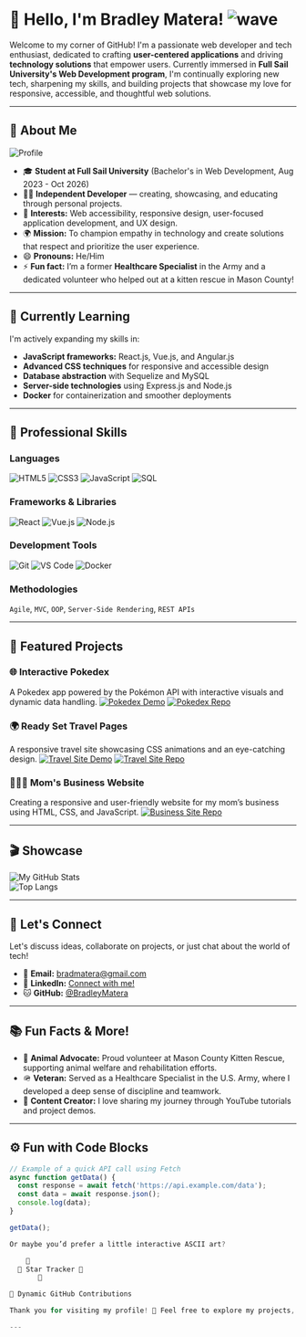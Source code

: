 # 👋 Hello, I'm Bradley Matera! ![wave](https://media.giphy.com/media/hvRJCLFzcasrR4ia7z/giphy.gif)

Welcome to my corner of GitHub! I'm a passionate web developer and tech enthusiast, dedicated to crafting **user-centered applications** and driving **technology solutions** that empower users. Currently immersed in **Full Sail University's Web Development program**, I'm continually exploring new tech, sharpening my skills, and building projects that showcase my love for responsive, accessible, and thoughtful web solutions.

---

## 🚀 About Me 
![Profile](https://media.giphy.com/media/l0HlBO7eyXzSZkJri/giphy.gif)

- 🎓 **Student at Full Sail University** (Bachelor's in Web Development, Aug 2023 - Oct 2026)
- 👨‍💻 **Independent Developer** — creating, showcasing, and educating through personal projects.
- 👀 **Interests:** Web accessibility, responsive design, user-focused application development, and UX design.
- 🌍 **Mission:** To champion empathy in technology and create solutions that respect and prioritize the user experience.
- 😄 **Pronouns:** He/Him
- ⚡ **Fun fact:** I’m a former **Healthcare Specialist** in the Army and a dedicated volunteer who helped out at a kitten rescue in Mason County!

---

## 🌱 Currently Learning
I'm actively expanding my skills in:
- **JavaScript frameworks:** React.js, Vue.js, and Angular.js
- **Advanced CSS techniques** for responsive and accessible design
- **Database abstraction** with Sequelize and MySQL
- **Server-side technologies** using Express.js and Node.js
- **Docker** for containerization and smoother deployments

---

## 💼 Professional Skills
### **Languages**
![HTML5](https://img.shields.io/badge/HTML5-%23E34F26.svg?style=for-the-badge&logo=html5&logoColor=white) ![CSS3](https://img.shields.io/badge/CSS3-%231572B6.svg?style=for-the-badge&logo=css3&logoColor=white) ![JavaScript](https://img.shields.io/badge/JavaScript-%23F7DF1E.svg?style=for-the-badge&logo=javascript&logoColor=black) ![SQL](https://img.shields.io/badge/SQL-%23316192.svg?style=for-the-badge&logo=mysql&logoColor=white)

### **Frameworks & Libraries**
![React](https://img.shields.io/badge/React-%2361DAFB.svg?style=for-the-badge&logo=react&logoColor=black) ![Vue.js](https://img.shields.io/badge/Vue.js-%234FC08D.svg?style=for-the-badge&logo=vue.js&logoColor=white) ![Node.js](https://img.shields.io/badge/Node.js-%23339933.svg?style=for-the-badge&logo=node.js&logoColor=white)

### **Development Tools**
![Git](https://img.shields.io/badge/Git-%23F05032.svg?style=for-the-badge&logo=git&logoColor=white) ![VS Code](https://img.shields.io/badge/VS%20Code-%23007ACC.svg?style=for-the-badge&logo=visual-studio-code&logoColor=white) ![Docker](https://img.shields.io/badge/Docker-%232496ED.svg?style=for-the-badge&logo=docker&logoColor=white) 

### **Methodologies**
`Agile`, `MVC`, `OOP`, `Server-Side Rendering`, `REST APIs`

---

## 🌟 Featured Projects 
### 🌐 Interactive Pokedex 
A Pokedex app powered by the Pokémon API with interactive visuals and dynamic data handling.
[![Pokedex Demo](https://img.shields.io/badge/-Demo-FF5F5F?style=for-the-badge&logo=appveyor)](https://github.com/BradleyMatera/Interactive-Pokedex) [![Pokedex Repo](https://img.shields.io/badge/-Repository-FFDD57?style=for-the-badge&logo=github)](https://github.com/BradleyMatera/Interactive-Pokedex)

### 🌍 Ready Set Travel Pages 
A responsive travel site showcasing CSS animations and an eye-catching design.
[![Travel Site Demo](https://img.shields.io/badge/-Demo-FF5F5F?style=for-the-badge&logo=appveyor)](https://github.com/BradleyMatera/ReadySetTravelPages) [![Travel Site Repo](https://img.shields.io/badge/-Repository-FFDD57?style=for-the-badge&logo=github)](https://github.com/BradleyMatera/ReadySetTravelPages)

### 👩‍👧‍👦 Mom's Business Website 
Creating a responsive and user-friendly website for my mom’s business using HTML, CSS, and JavaScript.
[![Business Site Repo](https://img.shields.io/badge/-Repository-FFDD57?style=for-the-badge&logo=github)](https://github.com/BradleyMatera/Moms-website)

---

## 🎬 Showcase

![My GitHub Stats](https://github-readme-stats.vercel.app/api?username=BradleyMatera&show_icons=true&theme=radical)  
![Top Langs](https://github-readme-stats.vercel.app/api/top-langs/?username=BradleyMatera&layout=compact&theme=radical)

---

## 💬 Let's Connect
Let's discuss ideas, collaborate on projects, or just chat about the world of tech!
- 📧 **Email:** bradmatera@gmail.com
- 💼 **LinkedIn:** [Connect with me!](https://www.linkedin.com/in/championingempatheticwebsolutionsthroughcode)
- 🐱 **GitHub:** [@BradleyMatera](https://github.com/BradleyMatera)

---

## 📚 Fun Facts & More!
- 🐾 **Animal Advocate:** Proud volunteer at Mason County Kitten Rescue, supporting animal welfare and rehabilitation efforts.
- 🪖 **Veteran:** Served as a Healthcare Specialist in the U.S. Army, where I developed a deep sense of discipline and teamwork.
- 🎥 **Content Creator:** I love sharing my journey through YouTube tutorials and project demos.

---

## ⚙️ Fun with Code Blocks

```javascript
// Example of a quick API call using Fetch
async function getData() {
  const response = await fetch('https://api.example.com/data');
  const data = await response.json();
  console.log(data);
}

getData();

Or maybe you’d prefer a little interactive ASCII art?

    🚀
  🌌 Star Tracker 🌌
       🚀

🎉 Dynamic GitHub Contributions

Thank you for visiting my profile! 🌟 Feel free to explore my projects, follow along, and connect as I continue my journey in web development. Whether you’re here to collaborate, learn, or just explore, I hope you enjoy what you find!

---
